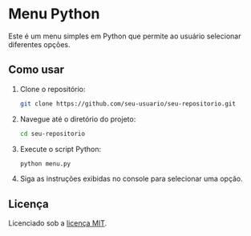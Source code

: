 # Menu Python

Este é um menu simples em Python que permite ao usuário selecionar diferentes opções.

## Como usar

1. Clone o repositório:

    ```bash
    git clone https://github.com/seu-usuario/seu-repositorio.git
    ```

2. Navegue até o diretório do projeto:

    ```bash
    cd seu-repositorio
    ```

3. Execute o script Python:

    ```bash
    python menu.py
    ```

4. Siga as instruções exibidas no console para selecionar uma opção.

## Licença

Licenciado sob a [licença MIT](https://opensource.org/licenses/MIT).

